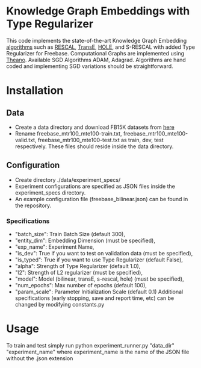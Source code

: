 # Knowledge Graph Embeddings with Type Regularizer


This code implements the state-of-the-art Knowledge Graph Embedding [algorithms](http://www.cs.technion.ac.il/~gabr/publications/papers/Nickel2016RRM.pdf) such as [RESCAL](http://www.dbs.ifi.lmu.de/~tresp/papers/p271.pdf), [TransE](http://papers.nips.cc/paper/5071-translating-embeddings-for-modeling-multi-relational-data), [HOLE](http://www.aaai.org/ocs/index.php/AAAI/AAAI16/paper/download/12484/11828), and S-RESCAL with added Type Regularizer for Freebase. Computational Graphs are implemented using [Theano](http://deeplearning.net/software/theano/). Available SGD Algorithms ADAM, Adagrad. Algorithms are hand coded and implementing SGD variations should be straightforward.

# Installation
## Data
* Create a data directory and download FB15K datasets from [here](https://everest.hds.utc.fr/lib/exe/fetch.php?media=en:fb15k.tgz)
* Rename freebase_mtr100_mte100-train.txt, freebase_mtr100_mte100-valid.txt, freebase_mtr100_mte100-test.txt as train, dev, test respectively. These files should reside inside the data directory.

## Configuration
* Create directory ./data/experiment_specs/
* Experiment configurations are specified as JSON files inside the experiment_specs directory.
* An example configuration file (freebase_bilinear.json) can be found in the repository.
### Specifications
* "batch_size": Train Batch Size (default 300),
* "entity_dim": Embedding Dimension (must be specified),
* "exp_name": Experiment Name,
* "is_dev": True if you want to test on validation data (must be specified),
* "is_typed": True if you want to use Type Regularizer (default False),
* "alpha": Strength of Type Regularizer (default 1.0),
* "l2": Strength of L2 regularizer (must be specified),
* "model": Model (bilinear, transE, s-rescal, hole) (must be specified),
* "num_epochs": Max number of epochs (default 100),
* "param_scale": Parameter Initialization Scale (default 0.1)
Additional specifications (early stopping, save and report time, etc) can be changed by modifying constants.py

# Usage
To train and test simply run python experiment_runner.py "data_dir" "experiment_name"
where experiment_name is the name of the JSON file without the .json extension


